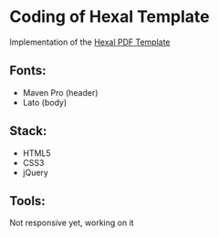 # Coding of Hexal Template

Implementation of the [Hexal PDF Template](http://www.psdchat.com/resources/templates/hexal/)

## Fonts:
- Maven Pro (header)
- Lato (body)

## Stack:
- HTML5
- CSS3
- jQuery


## Tools:
Not responsive yet, working on it
